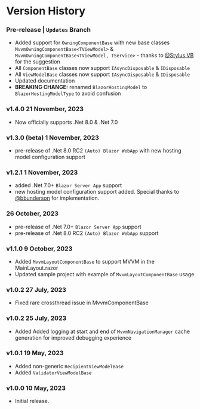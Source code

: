 ﻿# Version History

### Pre-release | `Updates` Branch

* Added support for `OwningComponentBase` with new base classes `MvvmOwningComponentBase<TViewModel>` &amp; `MvvmOwningComponentBase<TViewModel, TService>` - thanks to [@Stylus VB](https://www.codeproject.com/script/Membership/View.aspx?mid=6021896) for the suggestion
* All `ComponentBase` classes now support `IAsyncDisposable` & `IDisposable`
* All `ViewModelBase` classes now support `IAsyncDisposable` & `IDisposable`
* Updated documentation
* **BREAKING CHANGE:** renamed `BlazorHostingModel` to `BlazorHostingModelType` to avoid confusion

### v1.4.0 21 November, 2023

* Now officially supports .Net 8.0 & .Net 7.0

### v1.3.0 (beta) 1 November, 2023

* pre-release of .Net 8.0 RC2 `(Auto) Blazor WebApp` with new hosting model configuration support

### v1.2.1 1 November, 2023

* added .Net 7.0+ `Blazor Server App` support
* new hosting model configuration support added. Special thanks to [@bbunderson](https://github.com/bbunderson) for implementation.

### 26 October, 2023

* pre-release of .Net 7.0+ `Blazor Server App` support
* pre-release of .Net 8.0 RC2 `(Auto) Blazor WebApp` support

### v1.1.0 9 October, 2023

* Added `MvvmLayoutComponentBase` to support MVVM in the MainLayout.razor
* Updated sample project with example of `MvvmLayoutComponentBase` usage

### v1.0.2 27 July, 2023

* Fixed rare crossthread issue in MvvmComponentBase

### v1.0.2 25 July, 2023

* Added Added logging at start and end of `MvvmNavigationManager` cache generation for improved debugging experience

### v1.0.1 19 May, 2023

* Added non-generic `RecipientViewModelBase`
* Added `ValidatorViewModelBase`

### v1.0.0 10 May, 2023

* Initial release.